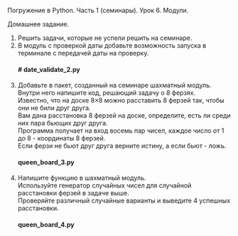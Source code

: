 Погружение в Python. Часть 1 (семинары).
Урок 6. Модули.

Домашнее задание.
1. Решить задачи, которые не успели решить на семинаре.
2. В модуль с проверкой даты добавьте возможность запуска в терминале с передачей даты на проверку.  
   #### # date_validate_2.py
3. Добавьте в пакет, созданный на семинаре шахматный модуль. Внутри него напишите код, решающий задачу о 8 ферзях.  
Известно, что на доске 8×8 можно расставить 8 ферзей так, чтобы они не били друг друга.  
Вам дана расстановка 8 ферзей на доске, определите, есть ли среди них пара бьющих друг друга.  
Программа получает на вход восемь пар чисел, каждое число от 1 до 8 - координаты 8 ферзей.  
Если ферзи не бьют друг друга верните истину, а если бьют - ложь.  
   #### queen_board_3.py
4. Напишите функцию в шахматный модуль.  
Используйте генератор случайных чисел для случайной расстановки ферзей в задаче выше.  
Проверяйте различный случайные варианты и выведите 4 успешных расстановки.  
   #### queen_board_4.py